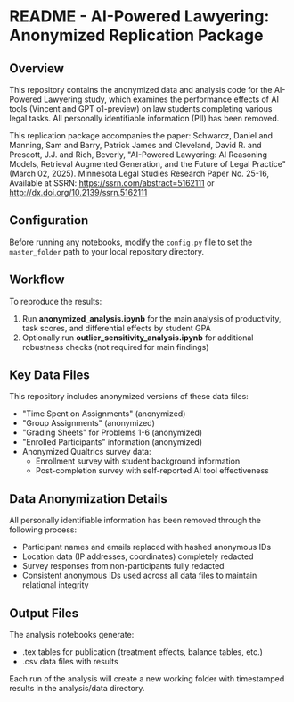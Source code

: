 # README - AI-Powered Lawyering: Anonymized Replication Package

## Overview
This repository contains the anonymized data and analysis code for the AI-Powered Lawyering study, which examines the performance effects of AI tools (Vincent and GPT o1-preview) on law students completing various legal tasks. All personally identifiable information (PII) has been removed.

This replication package accompanies the paper:
Schwarcz, Daniel and Manning, Sam and Barry, Patrick James and Cleveland, David R. and Prescott, J.J. and Rich, Beverly, "AI-Powered Lawyering: AI Reasoning Models, Retrieval Augmented Generation, and the Future of Legal Practice" (March 02, 2025). Minnesota Legal Studies Research Paper No. 25-16, Available at SSRN: https://ssrn.com/abstract=5162111 or http://dx.doi.org/10.2139/ssrn.5162111

## Configuration
Before running any notebooks, modify the `config.py` file to set the `master_folder` path to your local repository directory.

## Workflow
To reproduce the results:
1. Run **anonymized_analysis.ipynb** for the main analysis of productivity, task scores, and differential effects by student GPA
2. Optionally run **outlier_sensitivity_analysis.ipynb** for additional robustness checks (not required for main findings)

## Key Data Files
This repository includes anonymized versions of these data files:
- "Time Spent on Assignments" (anonymized)
- "Group Assignments" (anonymized)
- "Grading Sheets" for Problems 1-6 (anonymized)
- "Enrolled Participants" information (anonymized)
- Anonymized Qualtrics survey data:
  - Enrollment survey with student background information
  - Post-completion survey with self-reported AI tool effectiveness

## Data Anonymization Details
All personally identifiable information has been removed through the following process:
- Participant names and emails replaced with hashed anonymous IDs
- Location data (IP addresses, coordinates) completely redacted
- Survey responses from non-participants fully redacted
- Consistent anonymous IDs used across all data files to maintain relational integrity

## Output Files
The analysis notebooks generate:
- .tex tables for publication (treatment effects, balance tables, etc.)
- .csv data files with results

Each run of the analysis will create a new working folder with timestamped results in the analysis/data directory. 
